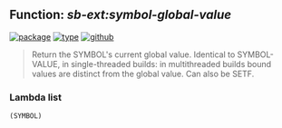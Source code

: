 ## Function: ***sb-ext:symbol-global-value***
[![package](https://img.shields.io/badge/Package-SB--EXT-5f9ea0.svg?style=social&colorA=999999)](../) [![type](https://img.shields.io/badge/Type-Function-5f9ea0.svg?style=social&colorA=999999)](../#function) [![github](https://img.shields.io/badge/GitHub-View_the_source-5f9ea0.svg?style=social&colorA=999999&logo=github)](https://github.com/sbcl/sbcl/blob/master/src/code/symbol.lisp/) 

> Return the SYMBOL's current global value. Identical to SYMBOL-VALUE,
> in single-threaded builds: in multithreaded builds bound values are
> distinct from the global value. Can also be SETF.

### Lambda list
```
(SYMBOL)
```
